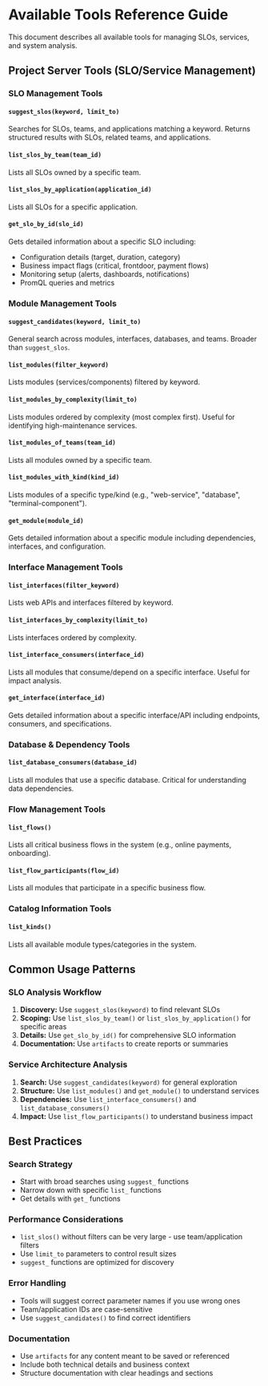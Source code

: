 # Available Tools Reference Guide

This document describes all available tools for managing SLOs, services, and system analysis.

## Project Server Tools (SLO/Service Management)

### SLO Management Tools

#### `suggest_slos(keyword, limit_to)`
Searches for SLOs, teams, and applications matching a keyword. Returns structured results with SLOs, related teams, and applications.

#### `list_slos_by_team(team_id)`
Lists all SLOs owned by a specific team.

#### `list_slos_by_application(application_id)`
Lists all SLOs for a specific application.

#### `get_slo_by_id(slo_id)`
Gets detailed information about a specific SLO including:
- Configuration details (target, duration, category)
- Business impact flags (critical, frontdoor, payment flows)
- Monitoring setup (alerts, dashboards, notifications)
- PromQL queries and metrics

### Module Management Tools

#### `suggest_candidates(keyword, limit_to)`
General search across modules, interfaces, databases, and teams. Broader than `suggest_slos`.

#### `list_modules(filter_keyword)`
Lists modules (services/components) filtered by keyword.

#### `list_modules_by_complexity(limit_to)`
Lists modules ordered by complexity (most complex first). Useful for identifying high-maintenance services.

#### `list_modules_of_teams(team_id)`
Lists all modules owned by a specific team.

#### `list_modules_with_kind(kind_id)`
Lists modules of a specific type/kind (e.g., "web-service", "database", "terminal-component").

#### `get_module(module_id)`
Gets detailed information about a specific module including dependencies, interfaces, and configuration.

### Interface Management Tools

#### `list_interfaces(filter_keyword)`
Lists web APIs and interfaces filtered by keyword.

#### `list_interfaces_by_complexity(limit_to)`
Lists interfaces ordered by complexity.

#### `list_interface_consumers(interface_id)`
Lists all modules that consume/depend on a specific interface. Useful for impact analysis.

#### `get_interface(interface_id)`
Gets detailed information about a specific interface/API including endpoints, consumers, and specifications.

### Database & Dependency Tools

#### `list_database_consumers(database_id)`
Lists all modules that use a specific database. Critical for understanding data dependencies.

### Flow Management Tools

#### `list_flows()`
Lists all critical business flows in the system (e.g., online payments, onboarding).

#### `list_flow_participants(flow_id)`
Lists all modules that participate in a specific business flow.

### Catalog Information Tools

#### `list_kinds()`
Lists all available module types/categories in the system.

## Common Usage Patterns

### SLO Analysis Workflow
1. **Discovery:** Use `suggest_slos(keyword)` to find relevant SLOs
2. **Scoping:** Use `list_slos_by_team()` or `list_slos_by_application()` for specific areas
3. **Details:** Use `get_slo_by_id()` for comprehensive SLO information
4. **Documentation:** Use `artifacts` to create reports or summaries

### Service Architecture Analysis
1. **Search:** Use `suggest_candidates(keyword)` for general exploration
2. **Structure:** Use `list_modules()` and `get_module()` to understand services
3. **Dependencies:** Use `list_interface_consumers()` and `list_database_consumers()`
4. **Impact:** Use `list_flow_participants()` to understand business impact

## Best Practices

### Search Strategy
- Start with broad searches using `suggest_` functions
- Narrow down with specific `list_` functions
- Get details with `get_` functions

### Performance Considerations
- `list_slos()` without filters can be very large - use team/application filters
- Use `limit_to` parameters to control result sizes
- `suggest_` functions are optimized for discovery

### Error Handling
- Tools will suggest correct parameter names if you use wrong ones
- Team/application IDs are case-sensitive
- Use `suggest_candidates()` to find correct identifiers

### Documentation
- Use `artifacts` for any content meant to be saved or referenced
- Include both technical details and business context
- Structure documentation with clear headings and sections

